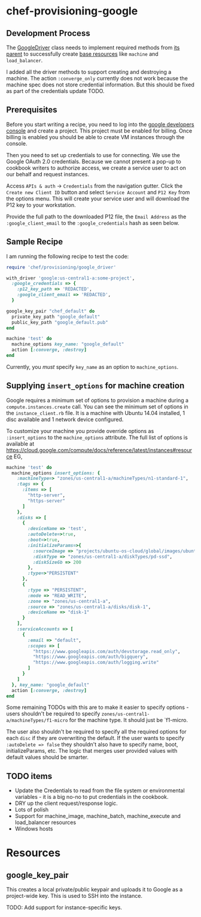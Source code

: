 # chef-provisioning-google

## Development Process

The [GoogleDriver](https://github.com/someara/chef-provisioning-google/blob/master/lib/chef/provisioning/google_driver/driver.rb)
class needs to implement required methods from [its parent](https://github.com/chef/chef-provisioning/blob/master/lib/chef/provisioning/driver.rb)
to successfully create [base resources](https://github.com/chef/chef-provisioning/tree/master/lib/chef/resource) like `machine`
and `load_balancer`.

I added all the driver methods to support creating and destroying a machine.  The action `:converge_only` currently does not work
because the machine spec does not store credential information.  But this should be fixed as part of the credentials update TODO.

## Prerequisites

Before you start writing a recipe, you need to log into the [google developers console](https://console.developers.google.com/)
and create a project.  This project must be enabled for billing.  Once billing is enabled you should be able to create
VM instances through the console.

Then you need to set up credentials to use for connecting.  We use the Google OAuth 2.0 credentials.  Because we cannot
present a pop-up to cookbook writers to authorize access, we create a service user to act on our behalf and request
instances.

Access `APIs & auth` -> `Credentials` from the navigation gutter.  Click the `Create new Client ID` button
and select `Service Account` and `P12 Key` from the options menu.  This will create your service user and will download
the P12 key to your workstation.

Provide the full path to the downloaded P12 file, the `Email Address` as the `:google_client_email` to the `:google_credentials` hash as seen below.

## Sample Recipe

I am running the following recipe to test the code:

```ruby
require 'chef/provisioning/google_driver'

with_driver 'google:us-central1-a:some-project',
  :google_credentials => {
    :p12_key_path => 'REDACTED',
    :google_client_email => 'REDACTED',
  }

google_key_pair "chef_default" do
  private_key_path "google_default"
  public_key_path "google_default.pub"
end

machine 'test' do
  machine_options key_name: "google_default"
  action [:converge, :destroy]
end
```

Currently, you _must_ specify `key_name` as an option to `machine_options`.

## Supplying `insert_options` for machine creation

Google requires a minimum set of options to provision a machine during a `compute.instances.create` call.  You can see
the minimum set of options in the `instance_client.rb` file.  It is a machine with Ubuntu 14.04 installed, 1 disc
available and 1 network device configured.

To customize your machine you provide override options as `:insert_options` to the `machine_options` attribute.  The
full list of options is available at https://cloud.google.com/compute/docs/reference/latest/instances#resource EG,

```ruby
machine 'test' do
  machine_options insert_options: {
    :machineType=> "zones/us-central1-a/machineTypes/n1-standard-1",
    :tags => {
      :items => [
        "http-server",
        "https-server"
      ]
    },
    :disks => [
      {
        :deviceName => 'test',
        :autoDelete=>true,
        :boot=>true,
        :initializeParams=>{
          :sourceImage => "projects/ubuntu-os-cloud/global/images/ubuntu-1404-trusty-v20150316",
          :diskType => "zones/us-central1-a/diskTypes/pd-ssd",
          :diskSizeGb => 200
        },
        :type=>"PERSISTENT"
      },
      {
        :type => "PERSISTENT",
        :mode => "READ_WRITE",
        :zone => "zones/us-central1-a",
        :source => "zones/us-central1-a/disks/disk-1",
        :deviceName => "disk-1"
      }
    ],
    :serviceAccounts => [
      {
        :email => "default",
        :scopes => [
          "https://www.googleapis.com/auth/devstorage.read_only",
          "https://www.googleapis.com/auth/bigquery",
          "https://www.googleapis.com/auth/logging.write"
        ]
      }
    ]
  }, key_name: "google_default"
  action [:converge, :destroy]
end
```

Some remaining TODOs with this are to make it easier to specify options - users shouldn't be required to specify
`zones/us-central1-a/machineTypes/f1-micro` for the machine type.  It should just be `f1-micro.

The user also shouldn't be required to specify all the required options for each `disc` if they are overwriting the
default.  If the user wants to specify `:autoDelete => false` they shouldn't also have to specify name, boot, initializeParams,
etc.  The logic that merges user provided values with default values should be smarter.

## TODO items

* Update the Credentials to read from the file system or environmental variables - it is a big no-no to put credentials in the cookbook.
* DRY up the client request/response logic.
* Lots of polish
* Support for machine_image, machine_batch, machine_execute and load_balancer resources
* Windows hosts

# Resources

## google_key_pair

This creates a local private/public keypair and uploads it to Google as a project-wide key.  This is used to SSH into
the instance.

TODO: Add support for instance-specific keys.
